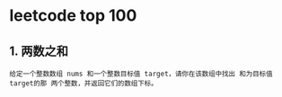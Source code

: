 # leetcode top 100
## 1. 两数之和
```
给定一个整数数组 nums 和一个整数目标值 target，请你在该数组中找出 和为目标值 target的那 两个整数，并返回它们的数组下标。
```


